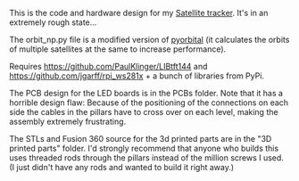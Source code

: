 This is the code and hardware design for my [Satellite tracker](https://www.reddit.com/r/space/comments/9py5qd/i_made_a_thingy_that_shows_satellites_and_space/).
It's in an extremely rough state...

The orbit_np.py file is a modified version of [pyorbital](https://github.com/pytroll/pyorbital)
(it calculates the orbits of multiple satellites at the same to increase performance).

Requires https://github.com/PaulKlinger/LIBtft144 and https://github.com/jgarff/rpi_ws281x + a bunch of libraries from PyPi.

The PCB design for the LED boards is in the PCBs folder. Note that it has a horrible design flaw:
Because of the positioning of the connections on each side the cables in the pillars have to cross over on each level,
making the assembly extremely frustrating.

The STLs and Fusion 360 source for the 3d printed parts are in the "3D printed parts" folder.
I'd strongly recommend that anyone who builds this uses threaded rods through the pillars instead of the million screws
I used. (I just didn't have any rods and wanted to build it right away.)

